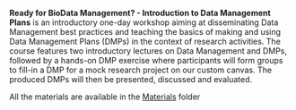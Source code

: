 **Ready for BioData Management? - Introduction to Data Management Plans** is an introductory one-day workshop aiming at disseminating Data Management best practices and teaching the basics of making and using Data Management Plans (DMPs) in the context of research activities.
The course features two introductory lectures on Data Management and DMPs, followed by a hands-on DMP exercise where participants will form groups to fill-in a DMP for a mock research project on our custom canvas. The produced DMPs will then be presented, discussed and evaluated.

All the materials are available in the [Materials](https://github.com/BioData-PT/Ready4BioDataManagement/tree/master/Intro%20to%20DMPs/Materials) folder
